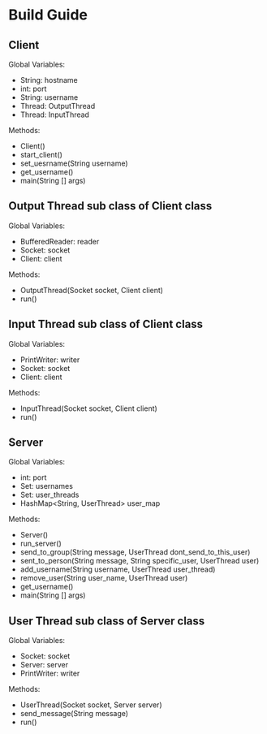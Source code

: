 # Build Guide

## Client

Global Variables:
- String: hostname
- int: port
- String: username
- Thread: OutputThread
- Thread: InputThread

Methods:
- Client()
- start_client()
- set_uesrname(String username)
- get_username()
- main(String [] args)

## Output Thread sub class of Client class

Global Variables:
- BufferedReader: reader
- Socket: socket
- Client: client

Methods:
- OutputThread(Socket socket, Client client)
- run()

## Input Thread sub class of Client class

Global Variables:
- PrintWriter: writer
- Socket: socket
- Client: client

Methods:
- InputThread(Socket socket, Client client)
- run()

## Server

Global Variables:
- int: port
- Set<String>: usernames
- Set<UserThreads>: user_threads
- HashMap<String, UserThread> user_map

Methods:
- Server()
- run_server()
- send_to_group(String message, UserThread dont_send_to_this_user)
- sent_to_person(String message, String specific_user, UserThread user)
- add_username(String username, UserThread user_thread)
- remove_user(String user_name, UserThread user)
- get_username()
- main(String [] args)

## User Thread sub class of Server class

Global Variables:
- Socket: socket
- Server: server
- PrintWriter: writer

Methods:
- UserThread(Socket socket, Server server)
- send_message(String message)
- run()


